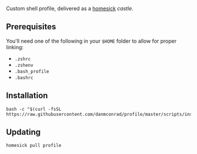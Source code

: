 Custom shell profile, delivered as a [homesick](https://github.com/technicalpickles/homesick) _castle_.

## Prerequisites

You'll need one of the following in your `$HOME` folder to allow for proper linking:
- `.zshrc`
- `.zshenv`
- `.bash_profile`
- `.bashrc`


## Installation

    bash -c "$(curl -fsSL https://raw.githubusercontent.com/danmconrad/profile/master/scripts/install)"

## Updating

    homesick pull profile

